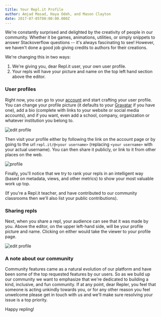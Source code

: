 ```yaml
---
title: Your Repl.it Profile
author: Amjad Masad, Haya Odeh, and Mason Clayton
date: 2017-07-05T00:00:00.000Z
---
```


We're constantly surprised and delighted by the creativity of people in our
community. Whether it be games, animations, utilities, or simply snippets to
answer Stackoverflow questions -- it's always fascinating to see! However, we
haven't done a good job giving credits to authors for their creations.

We're changing this in two ways:

1. We're giving you, dear Repl.it user, your own user profile.
2. Your repls will have your picture and name on the top left hand section above
the editor.

### User profiles

Right now, you can go to your [account](/account) and start crafting your user
profile. You can change your profile picture (it defaults to your
[Gravatar](https://gravatar.com) if you have one), add a bio (complete with
links to your website or social media accounts), and if you want, even add a
school, company, organization or whatever institution you belong to.

![edit profile](/public/images/blog/edit_profile.png)

Then visit your profile either by following the link on the account page or by
going to the url `repl.it/@<your username>` (replacing `<your username>`
with your actual username). You can then share it publicly, or link to it from other
places on the web.

![profile](/public/images/blog/profile.png)

Finally, you'll notice that we try to rank your repls in an intelligent way
(based on metadata, views, and other metrics) to show your most valuable work up
top.

(If you're a Repl.it teacher, and have contributed to our community classrooms
then we'll also list your public contributions).

### Sharing repls

Next, when you share a repl, your audience can see that it was made by
you. Above the editor, on the upper left-hand side, will be your profile picture
and name. Clicking on either would take the viewer to your profile page.

![edit profile](/public/images/blog/sharing.png)

### A note about our community

Community features came as a natural evolution of our platform and have been
some of the top requested features by our users. So as we build up our community
we want to emphasize that we're dedicated to building a kind,
inclusive, and fun community. If at any point, dear Repler, you feel that
someone is acting unkindly towards you, or for any other reason you feel
unwelcome please get in touch with us and we'll make sure resolving your issue
is a top priority.

Happy repling!
